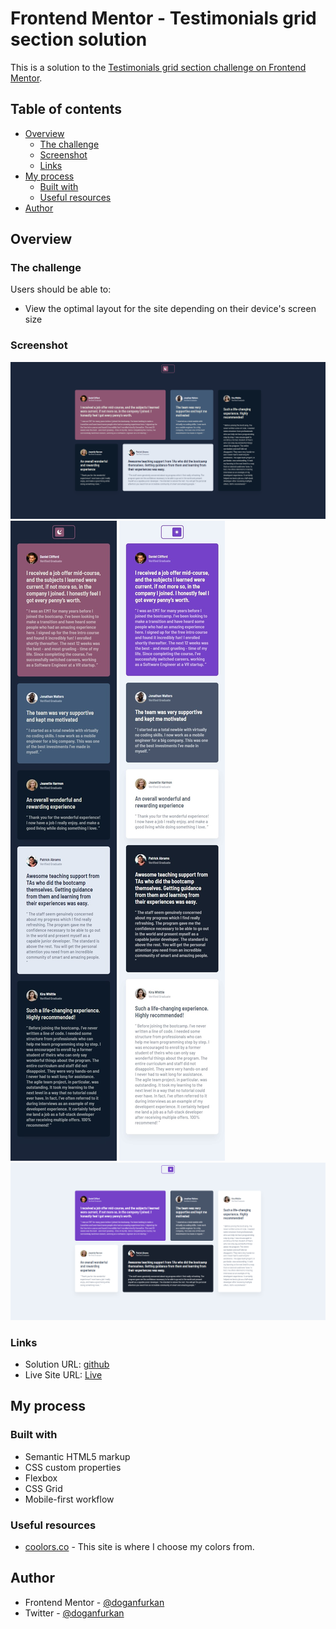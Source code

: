 # Frontend Mentor - Testimonials grid section solution

This is a solution to the [Testimonials grid section challenge on Frontend Mentor](https://www.frontendmentor.io/challenges/testimonials-grid-section-Nnw6J7Un7).

## Table of contents

- [Overview](#overview)
  - [The challenge](#the-challenge)
  - [Screenshot](#screenshot)
  - [Links](#links)
- [My process](#my-process)
  - [Built with](#built-with)
  - [Useful resources](#useful-resources)
- [Author](#author)

## Overview

### The challenge

Users should be able to:

- View the optimal layout for the site depending on their device's screen size

### Screenshot

![ss-dark](./images/ss-dark.png)
![ss-dark-mobile](./images/ss-dark-mobile.jpeg)
![ss-light-mobile](./images/ss-light-mobile.jpeg)
![ss-light](./images/ss-light.png)

### Links

- Solution URL: [github](https://)
- Live Site URL: [Live](https://)

## My process

### Built with

- Semantic HTML5 markup
- CSS custom properties
- Flexbox
- CSS Grid
- Mobile-first workflow

### Useful resources

- [coolors.co](https://coolors.co/) - This site is where I choose my colors from.

## Author

- Frontend Mentor - [@doganfurkan](https://www.frontendmentor.io/profile/doganfurkan)
- Twitter - [@doganfurkan](https://www.twitter.com/doganfurkan)